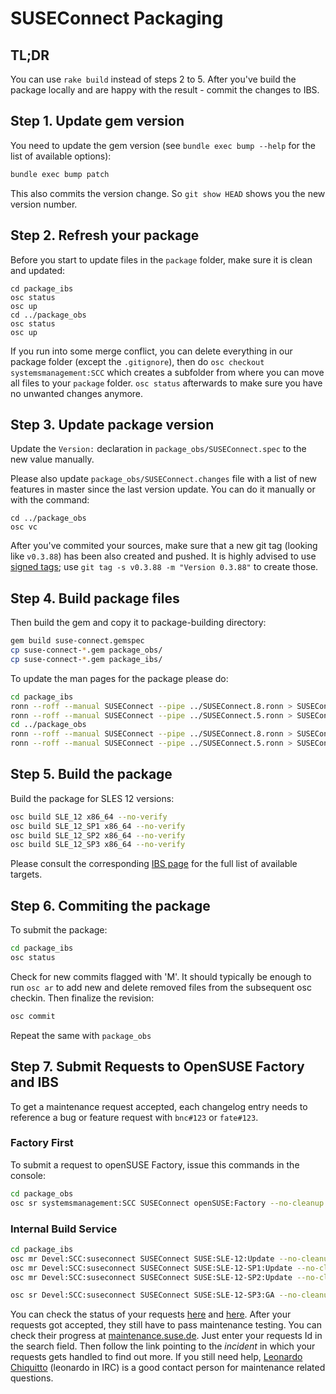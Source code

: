 # SUSEConnect Packaging

## TL;DR

You can use `rake build` instead of steps 2 to 5.
After you've build the package locally and are happy with the result - commit the changes to IBS.

## Step 1. Update gem version

You need to update the gem version (see `bundle exec bump --help` for the list of available options):

```bash
bundle exec bump patch
```
This also commits the version change. So `git show HEAD` shows you the new version number.

## Step 2. Refresh your package

Before you start to update files in the `package` folder, make sure it is clean and updated:
```
cd package_ibs
osc status
osc up
cd ../package_obs
osc status
osc up
```

If you run into some merge conflict, you can delete everything in our package folder (except the `.gitignore`), then do
`osc checkout systemsmanagement:SCC` which creates a subfolder from where you can move all files to your `package` folder.
`osc status` afterwards to make sure you have no unwanted changes anymore.

## Step 3. Update package version

Update the `Version:` declaration in `package_obs/SUSEConnect.spec` to the new value manually.

Please also update `package_obs/SUSEConnect.changes` file with a list of new features in master since the last version update. You can do it manually or with the command:
```
cd ../package_obs
osc vc
```

After you've commited your sources, make sure that a new git tag (looking like `v0.3.88`) has been also created and pushed. It is highly advised to use [signed tags](https://git-scm.com/book/en/v2/Git-Tools-Signing-Your-Work); use `git tag -s v0.3.88 -m "Version 0.3.88"` to create those.

## Step 4. Build package files

Then build the gem and copy it to package-building directory:

```bash
gem build suse-connect.gemspec
cp suse-connect-*.gem package_obs/
cp suse-connect-*.gem package_ibs/
```

To update the man pages for the package please do:

```bash
cd package_ibs
ronn --roff --manual SUSEConnect --pipe ../SUSEConnect.8.ronn > SUSEConnect.8  && gzip -f SUSEConnect.8
ronn --roff --manual SUSEConnect --pipe ../SUSEConnect.5.ronn > SUSEConnect.5  && gzip -f SUSEConnect.5
cd ../package_obs
ronn --roff --manual SUSEConnect --pipe ../SUSEConnect.8.ronn > SUSEConnect.8  && gzip -f SUSEConnect.8
ronn --roff --manual SUSEConnect --pipe ../SUSEConnect.5.ronn > SUSEConnect.5  && gzip -f SUSEConnect.5
```

## Step 5. Build the package

Build the package for SLES 12 versions:

```bash
osc build SLE_12 x86_64 --no-verify
osc build SLE_12_SP1 x86_64 --no-verify
osc build SLE_12_SP2 x86_64 --no-verify
osc build SLE_12_SP3 x86_64 --no-verify
```

Please consult the corresponding [IBS page](https://build.opensuse.org/package/show/systemsmanagement:SCC/SUSEConnect) for the full list of available targets.

## Step 6. Commiting the package

To submit the package:
```bash
cd package_ibs
osc status
```

Check for new commits flagged with 'M'.
It should typically be enough to run `osc ar` to add new and delete removed files from the subsequent osc checkin. Then finalize the revision:

```bash
osc commit
```

Repeat the same with `package_obs`

## Step 7. Submit Requests to OpenSUSE Factory and IBS

To get a maintenance request accepted, each changelog entry needs to reference a bug or feature
request with `bnc#123` or `fate#123`.

### Factory First

To submit a request to openSUSE Factory, issue this commands in the console:

```bash
cd package_obs
osc sr systemsmanagement:SCC SUSEConnect openSUSE:Factory --no-cleanup
```


### Internal Build Service

```bash
cd package_ibs
osc mr Devel:SCC:suseconnect SUSEConnect SUSE:SLE-12:Update --no-cleanup
osc mr Devel:SCC:suseconnect SUSEConnect SUSE:SLE-12-SP1:Update --no-cleanup
osc mr Devel:SCC:suseconnect SUSEConnect SUSE:SLE-12-SP2:Update --no-cleanup

osc sr Devel:SCC:suseconnect SUSEConnect SUSE:SLE-12-SP3:GA --no-cleanup
```


You can check the status of your requests [here](https://build.opensuse.org/package/requests/systemsmanagement:SCC/SUSEConnect) and [here](https://build.suse.de/package/requests/Devel:SCC:suseconnect/SUSEConnect).
After your requests got accepted, they still have to pass maintenance testing. You can check their progress at [maintenance.suse.de](https://maintenance.suse.de/). Just enter your requests Id in the search field. Then follow the link pointing to the _incident_ in which your requests gets handled to find out more. If you still need help, [Leonardo Chiquitto](https://floor.nue.suse.com/users/255) (leonardo in IRC) is a good contact person for maintenance related questions.

